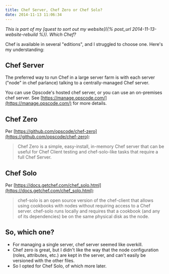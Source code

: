 ```yaml
---
title: Chef Server, Chef Zero or Chef Solo?
date: 2014-11-13 11:06:34
---
```


*This is part of my [quest to sort out my website]({% post_url 2014-11-13-website-rebuild %}).
Which Chef?*

Chef is available in several "editions", and I struggled to choose one. Here's
my understanding:

## Chef Server

The preferred way to run Chef in a large server farm is with each server
("node" in chef parlance) talking to a centrally-managed Chef server.

You can use Opscode's hosted chef server, or you can use an on-premises chef
server.  See [https://manage.opscode.com/](https://manage.opscode.com/) for
more details.

## Chef Zero

Per [https://github.com/opscode/chef-zero](https://github.com/opscode/chef-zero):

> Chef Zero is a simple, easy-install, in-memory Chef server that can be useful
> for Chef Client testing and chef-solo-like tasks that require a full Chef
> Server.

## Chef Solo

Per [https://docs.getchef.com/chef_solo.html](https://docs.getchef.com/chef_solo.html):

> chef-solo is an open source version of the chef-client that allows using
> cookbooks with nodes without requiring access to a Chef server. chef-solo
> runs locally and requires that a cookbook (and any of its dependencies) be on
> the same physical disk as the node.

## So, which one?

 - For managing a single server, chef server seemed like overkill.
 - Chef zero is great, but I didn't like the way that the node configuration
   (roles, attributes, etc.) are kept in the server, and can't easily be
   versioned with the other files.
 - So I opted for Chef Solo, of which more later.
